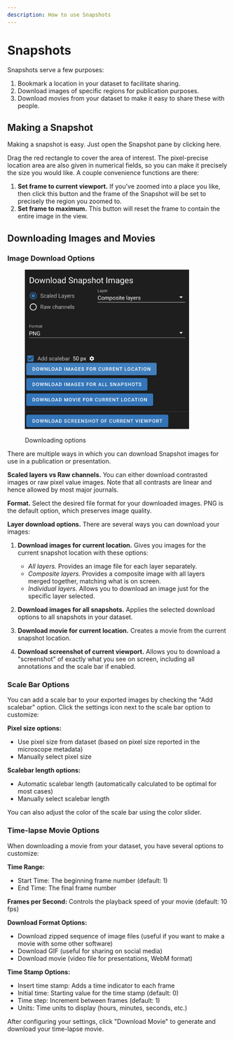 ```yaml
---
description: How to use Snapshots
---
```


# Snapshots

Snapshots serve a few purposes:

1. Bookmark a location in your dataset to facilitate sharing.
2. Download images of specific regions for publication purposes.
3. Download movies from your dataset to make it easy to share these with people.

## Making a Snapshot

Making a snapshot is easy. Just open the Snapshot pane by clicking here.

Drag the red rectangle to cover the area of interest. The pixel-precise location area are also given in numerical fields, so you can make it precisely the size you would like. A couple convenience functions are there:

1. **Set frame to current viewport.** If you've zoomed into a place you like, then click this button and the frame of the Snapshot will be set to precisely the region you zoomed to.
2. **Set frame to maximum.** This button will reset the frame to contain the entire image in the view.

## Downloading Images and Movies

### Image Download Options

<div align="left"><figure><img src="../.gitbook/assets/image.png" alt="" width="375"><figcaption><p>Downloading options</p></figcaption></figure></div>

There are multiple ways in which you can download Snapshot images for use in a publication or presentation.

**Scaled layers vs Raw channels.** You can either download contrasted images or raw pixel value images. Note that all contrasts are linear and hence allowed by most major journals.

**Format.** Select the desired file format for your downloaded images. PNG is the default option, which preserves image quality.

**Layer download options.** There are several ways you can download your images:

1. **Download images for current location.** Gives you images for the current snapshot location with these options:
   - _All layers._ Provides an image file for each layer separately.
   - _Composite layers._ Provides a composite image with all layers merged together, matching what is on screen.
   - _Individual layers._ Allows you to download an image just for the specific layer selected.

2. **Download images for all snapshots.** Applies the selected download options to all snapshots in your dataset.

3. **Download movie for current location.** Creates a movie from the current snapshot location.

4. **Download screenshot of current viewport.** Allows you to download a "screenshot" of exactly what you see on screen, including all annotations and the scale bar if enabled.

### Scale Bar Options

You can add a scale bar to your exported images by checking the "Add scalebar" option. Click the settings icon next to the scale bar option to customize:

**Pixel size options:**
- Use pixel size from dataset (based on pixel size reported in the microscope metadata)
- Manually select pixel size

**Scalebar length options:**
- Automatic scalebar length (automatically calculated to be optimal for most cases)
- Manually select scalebar length

You can also adjust the color of the scale bar using the color slider.

### Time-lapse Movie Options

When downloading a movie from your dataset, you have several options to customize:

**Time Range:**
- Start Time: The beginning frame number (default: 1)
- End Time: The final frame number

**Frames per Second:** Controls the playback speed of your movie (default: 10 fps)

**Download Format Options:**
- Download zipped sequence of image files (useful if you want to make a movie with some other software)
- Download GIF (useful for sharing on social media)
- Download movie (video file for presentations, WebM format)

**Time Stamp Options:**
- Insert time stamp: Adds a time indicator to each frame
- Initial time: Starting value for the time stamp (default: 0)
- Time step: Increment between frames (default: 1)
- Units: Time units to display (hours, minutes, seconds, etc.)

After configuring your settings, click "Download Movie" to generate and download your time-lapse movie.
